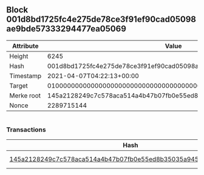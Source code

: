 ## Block 001d8bd1725fc4e275de78ce3f91ef90cad05098ae9bde57333294477ea05069

Attribute | Value
--- | ---
Height | 6245
Hash | 001d8bd1725fc4e275de78ce3f91ef90cad05098ae9bde57333294477ea05069
Timestamp | 2021-04-07T04:22:13+00:00
Target | 0100000000000000000000000000000000000000000000000000000000000000
Merke root | 145a2128249c7c578aca514a4b47b07fb0e55ed8b35035a945e4238c2aed5d27
Nonce | 2289715144

```

```

### Transactions

Hash | Amount
--- | ---
[145a2128249c7c578aca514a4b47b07fb0e55ed8b35035a945e4238c2aed5d27](145a2128249c7c578aca514a4b47b07fb0e55ed8b35035a945e4238c2aed5d27.md) | 10.00000000 SKEPTI 
